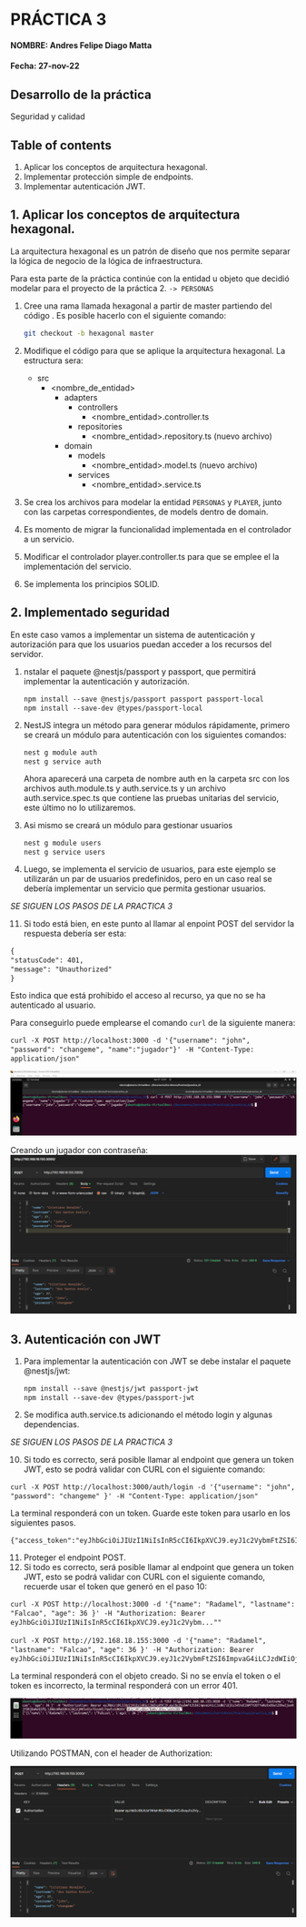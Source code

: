 
# PRÁCTICA 3

#### NOMBRE: Andres Felipe Diago Matta
#### Fecha: 27-nov-22

## Desarrollo de la práctica
Seguridad y calidad

## Table of contents
1. Aplicar los conceptos de arquitectura hexagonal.
2. Implementar protección simple de endpoints.
3. Implementar autenticación JWT.


## 1. Aplicar los conceptos de arquitectura hexagonal.
La arquitectura hexagonal es un patrón de diseño que nos permite separar la lógica de negocio de la lógica de infraestructura.

Para esta parte de la práctica continúe con la entidad u objeto que decidió modelar para el proyecto de la práctica 2. ``-> PERSONAS``

 1. Cree una rama llamada hexagonal a partir de master partiendo del código . Es posible hacerlo con el siguiente comando:
    ```bash
    git checkout -b hexagonal master
    ```
 2. Modifique el código para que se aplique la arquitectura hexagonal. La estructura sera:

    
    * src
        * <nombre_de_entidad>
            * adapters
              * controllers
                * <nombre_entidad>.controller.ts
              * repositories
                * <nombre_entidad>.repository.ts (nuevo archivo)
            * domain
                * models
                  * <nombre_entidad>.model.ts (nuevo archivo)
                * services
                  * <nombre_entidad>.service.ts



 3. Se crea los archivos para modelar la entidad ``PERSONAS`` y ``PLAYER``, junto con las carpetas correspondientes, de models dentro de domain.
 4. Es momento de migrar la funcionalidad implementada en el controlador a un servicio. 
 5. Modificar el controlador player.controller.ts para que se emplee el la implementación del servicio.
 6. Se implementa los principios SOLID.



## 2. Implementado seguridad

En este caso vamos a implementar un sistema de autenticación y autorización para que los usuarios puedan acceder a los recursos del servidor.

 1. nstalar el paquete @nestjs/passport y passport, que permitirá implementar la autenticación y autorización.

        npm install --save @nestjs/passport passport passport-local
        npm install --save-dev @types/passport-local

 2. NestJS integra un método para generar módulos rápidamente, primero se creará un módulo para autenticación con los siguientes comandos:
   
        nest g module auth
        nest g service auth
    Ahora aparecerá una carpeta de nombre auth en la carpeta src con los archivos auth.module.ts y auth.service.ts y un archivo auth.service.spec.ts que contiene las pruebas unitarias del servicio, este último no lo utilizaremos.
 3. Asi mismo se creará un módulo para gestionar usuarios
   
        nest g module users
        nest g service users
 
 4. Luego, se implementa el servicio de usuarios, para este ejemplo se utilizarán un par de usuarios predefinidos, pero en un caso real se debería implementar un servicio que permita gestionar usuarios.
   
   *SE SIGUEN LOS PASOS DE LA PRACTICA 3*

 11. Si todo está bien, en este punto al llamar al enpoint POST del servidor la respuesta debería ser esta:
    
    {
    "statusCode": 401,
    "message": "Unauthorized"
    }
    

Esto indica que está prohibido el acceso al recurso, ya que no se ha autenticado al usuario.

Para conseguirlo puede emplearse el comando `curl` de la siguiente manera:

    curl -X POST http://localhost:3000 -d '{"username": "john", "password": "changeme", "name":"jugador"}' -H "Content-Type: application/json"

![Alt text](./img/auth.png "auth")

Creando un jugador con contraseña:
![Alt text](./img/post1.png "post1")

## 3. Autenticación con JWT

 1. Para implementar la autenticación con JWT se debe instalar el paquete @nestjs/jwt:

        npm install --save @nestjs/jwt passport-jwt
        npm install --save-dev @types/passport-jwt


 2. Se modifica auth.service.ts adicionando el método login y algunas dependencias.

*SE SIGUEN LOS PASOS DE LA PRACTICA 3*

 10. Si todo es correcto, será posible llamar al endpoint que genera un token JWT, esto se podrá validar con CURL con el siguiente comando:

    curl -X POST http://localhost:3000/auth/login -d '{"username": "john", "password": "changeme" }' -H "Content-Type: application/json"
La terminal responderá con un token. Guarde este token para usarlo en los siguientes pasos.

    {"access_token":"eyJhbGciOiJIUzI1NiIsInR5cCI6IkpXVCJ9.eyJ1c2VybmFtZSI6ImpvaG4iLCJzdWIiOjEsImlhdCI6MTY2OTYwNjQxNiwiZXhwIjoxNjY5NjEwMDE2fQ._fgep0Bf_hCL9EvENMPeRntLCzZ7U50O_E9KX1ef1YY"}

 11. Proteger el endpoint POST.
 12. Si todo es correcto, será posible llamar al endpoint que genera un token JWT, esto se podrá validar con CURL con el siguiente comando, recuerde usar el token que generó en el paso 10:

    curl -X POST http://localhost:3000 -d '{"name": "Radamel", "lastname": "Falcao", "age": 36 }' -H "Authorization: Bearer eyJhbGciOiJIUzI1NiIsInR5cCI6IkpXVCJ9.eyJ1c2Vybm...""

    curl -X POST http://192.168.18.155:3000 -d '{"name": "Radamel", "lastname": "Falcao", "age": 36 }' -H "Authorization: Bearer eyJhbGciOiJIUzI1NiIsInR5cCI6IkpXVCJ9.eyJ1c2VybmFtZSI6ImpvaG4iLCJzdWIiOjEsImlhdCI6MTY2OTYwNzExOSwiZXhwIjoxNjY5NjEwNzE5fQ.iIW6c6ReOOktCSBj2jAKlxEGv7EoUwl1YpuTa1OW3Ek"



La terminal responderá con el objeto creado. Si no se envía el token o el token es incorrecto, la terminal responderá con un error 401.

![Alt text](./img/post2.png "post2")

Utilizando POSTMAN, con el header de Authorization:

![Alt text](./img/post3.png "post3")